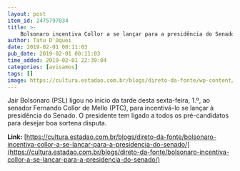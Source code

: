 ```yaml
---
layout: post
item_id: 2475797034
title: >-
    Bolsonaro incentiva Collor a se lançar para a presidência do Senado
author: Tatu D'Oquei
date: 2019-02-01 00:11:03
pub_date: 2019-02-01 00:11:03
time_added: 2019-02-01 22:39:04
categories: [avisamos]
tags: []
image: https://cultura.estadao.com.br/blogs/direto-da-fonte/wp-content/uploads/sites/290/2018/01/fernando-collor-AFP-PHOTO-EVARISTO-SA-460x306.jpg
---
```


Jair Bolsonaro (PSL) ligou no início da tarde desta sexta-feira, 1.º, ao senador Fernando Collor de Mello (PTC), para incentivá-lo se lançar à presidência do Senado. O presidente tem ligado a todos os pré-candidatos para desejar boa sortena disputa.

**Link:** [https://cultura.estadao.com.br/blogs/direto-da-fonte/bolsonaro-incentiva-collor-a-se-lancar-para-a-presidencia-do-senado/](https://cultura.estadao.com.br/blogs/direto-da-fonte/bolsonaro-incentiva-collor-a-se-lancar-para-a-presidencia-do-senado/)

